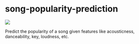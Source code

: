 # song-popularity-prediction

<p><img src="https://github.com/heyrobin/song-popularity-prediction/blob/main/Banner.gif?raw=true"></p>

Predict the popularity of a song given features like acousticness, danceability, key, loudness, etc.

